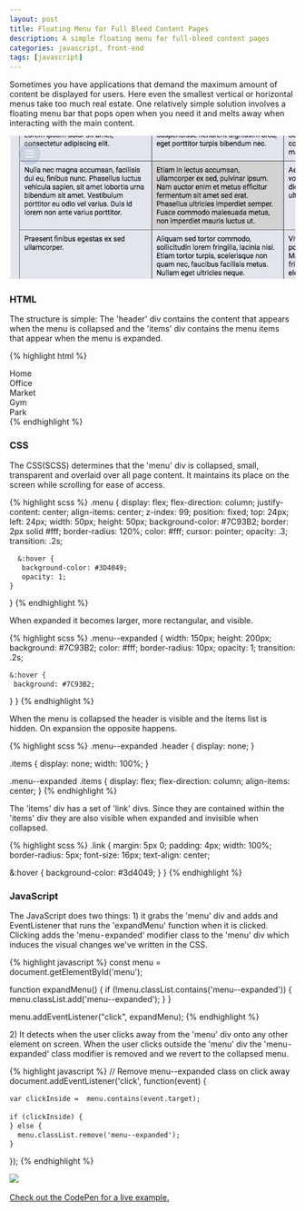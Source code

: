 ```yaml
---
layout: post
title: Floating Menu for Full Bleed Content Pages
description: A simple floating menu for full-bleed content pages
categories: javascript, front-end
tags: [javascript]
---
```

<section>
<p>
  Sometimes you have applications that demand the maximum amount of content be displayed for users. Here even the smallest vertical or horizontal menus take too much real estate. One relatively simple solution involves a floating menu bar that pops open when you need it and melts away when interacting with the main content.
</p>
<img src="/assets/img/posts/2018/floating-menu.gif"
     class="img-fluid align-self-center mt-3">
</section>

<section>
<h3>HTML</h3>
<p>The structure is simple: The 'header' div contains the content that appears when the menu is collapsed and the 'items' div contains the menu items that appear when the menu is expanded.</p>


{% highlight html %}
  <div class="menu" id="menu">
    <div class="header">
      <i class="fa fa-bars" aria-hidden="true"></i>
    </div>
    <div class="items">
      <div class="link">Home</div>
      <div class="link">Office</div>
      <div class="link">Market</div>
      <div class="link">Gym</div>
      <div class="link">Park</div>
    </div>
  </div>
{% endhighlight %}

</section>

<section>
<h3>CSS</h3>
<p>
  The CSS(SCSS) determines that the 'menu' div is collapsed, small, transparent and overlaid over all page content. It maintains its place on the screen while scrolling for ease of access.
</p>

{% highlight scss %}
  .menu {
    display: flex;
    flex-direction: column;
    justify-content: center;
    align-items: center;
    z-index: 99;
    position: fixed;
    top: 24px;
    left: 24px;
    width: 50px;
    height: 50px;
    background-color: #7C93B2;
    border: 2px solid #fff;
    border-radius: 120%;
    color: #fff;
    cursor: pointer;
    opacity: .3;
    transition: .2s;

      &:hover {
       background-color: #3D4049;
       opacity: 1;
    }
  }
{% endhighlight %}

<p>
  When expanded it becomes larger, more rectangular, and visible.
</p>

{% highlight scss %}
  .menu--expanded {
    width: 150px;
    height: 200px;
    background: #7C93B2;
    color: #fff;
    border-radius: 10px;
    opacity: 1;
    transition: .2s;

    &:hover {
     background: #7C93B2;
   }
  }
{% endhighlight %}

<p>
  When the menu is collapsed the header is visible and the items list is hidden. On expansion the opposite happens.
</p>

{% highlight scss %}
  .menu--expanded .header {
    display: none;
  }

  .items {
    display: none;
    width: 100%;
  }

  .menu--expanded .items {
    display: flex;
    flex-direction: column;
    align-items: center;
  }
{% endhighlight %}

<p>
  The 'items' div has a set of 'link' divs. Since they are contained within the 'items' div they are also visible when expanded and invisible when collapsed.
</p>

{% highlight scss %}
  .link {
    margin: 5px 0;
    padding: 4px;
    width: 100%;
    border-radius: 5px;
    font-size: 16px;
    text-align: center;

   &:hover {
    background-color: #3d4049;
   }
  }
{% endhighlight %}
</section>

<section>
<h3>JavaScript</h3>
<p>
  The JavaScript does two things: 1) it grabs the 'menu' div and adds and EventListener that runs the 'expandMenu' function when it is clicked. Clicking adds the 'menu - expanded' modifier class to the 'menu' div which induces the visual changes we've written in the CSS.
</p>

{% highlight javascript %}
  const menu = document.getElementById('menu');

  function expandMenu() {
    if (!menu.classList.contains('menu--expanded')) {
      menu.classList.add('menu--expanded');
    }
  }

  menu.addEventListener("click", expandMenu);
{% endhighlight %}

<p>
  2) It detects when the user clicks away from the 'menu' div onto any other element on screen. When the user clicks outside the 'menu' div the 'menu - expanded' class modifier is removed and we revert to the collapsed menu.
</p>

{% highlight javascript %}
  // Remove menu--expanded class on click away
  document.addEventListener('click', function(event) {

    var clickInside =  menu.contains(event.target);

    if (clickInside) {
    } else {
      menu.classList.remove('menu--expanded');
    }
  });
{% endhighlight %}

<img src="/assets/img/posts/2018/floating-menu-2.gif"
     class="img-fluid align-self-center mt-3 mb-5">

<a href="https://codepen.io/lookininward/pen/aLJBoE"
   target="_blank"
   class="mt-4">
 Check out the CodePen for a live example.
</a>
</section>